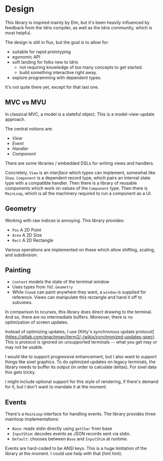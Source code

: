 # Design #

This library is inspired mainly by Elm, but it's been heavily
influenced by feedback from the Idris compiler, as well as the Idris
community, which is most helpful.

The design is still in flux, but the goal is to allow for:

- suitable for rapid prototyping
- egonomic API
- soft landing for folks new to Idris
  - not requiring knowledge of too many concepts to get started.
  - build something interactive right away.
- explore programming with dependent types.

It's not quite there yet, except for that last one.

## MVC vs MVU ##

In classical MVC, a model is a stateful object. This is a
model-view-update approach.

The central notions are:

- *View*
- *Event*
- *Handler*
- *Component*

There are some libraries / embedded DSLs for writing views and
handlers.

Concretely, `View` is an *interface* which types can implement,
somewhat like `Show`. `Component` is a dependent record type, which
pairs an internal state type with a compatible handler. Then there is
a library of reusable components which work on values of the
`Component` type. Then there is `MainLoop`, which is all the machinery
required to run a component as a UI.

## Geometry ##

Working with raw indices is annoying. This library provides:

- `Pos`   A 2D Point
- `Area`  A 2D Size
- `Rect`  A 2D Rectangle

Various operations are implemented on these which allow shifting,
scaling, and subdivision.

## Painting ##

- `Context` models the state of the terminal window
- Uses types from `TUI.Geometry`
- While `View`s can paint anywhere they want, a `window` is supplied
  for reference. Views can manipulate this rectangle and hand it off
  to subviews.

In comparison to ncurses, this library does direct drawing to the
terminal. And so, there are no intermediate buffers. Moreover,
there is no optimization of screen updates.

Instead of optimizing updates, I use [Kitty's synchronous update
protocol]
(https://gitlab.com/gnachman/iterm2/-/wikis/synchronized-updates-spec).
This is protocol is ignored on unsupported terminals -- what you get
may or may not be usable.

I would like to support progressive enhancement, but I also want to
support things like sixel graphics. To do optimized updates on legacy
terminals, the library needs to buffer its output (in order to
calculate deltas). For sixel data this gets tricky.

I might include optional support for this style of rendering, if
there's demand for it, but I don't want to mandate it at the moment.

## Events ##

There's a `MainLoop` interface for handling events. The library
provides three mainloop implementations:

- `Base`: reads stdin directly using `getChar` from base
- `InputShim`: decodes events as JSON records sent via stdin.
- `Default`: chooses between `Base` and `InputShim` at runtime.

Events are hard-coded to be ANSI keys. This is a huge limitation of
the library at the moment. I could use help with that (hint hint).
